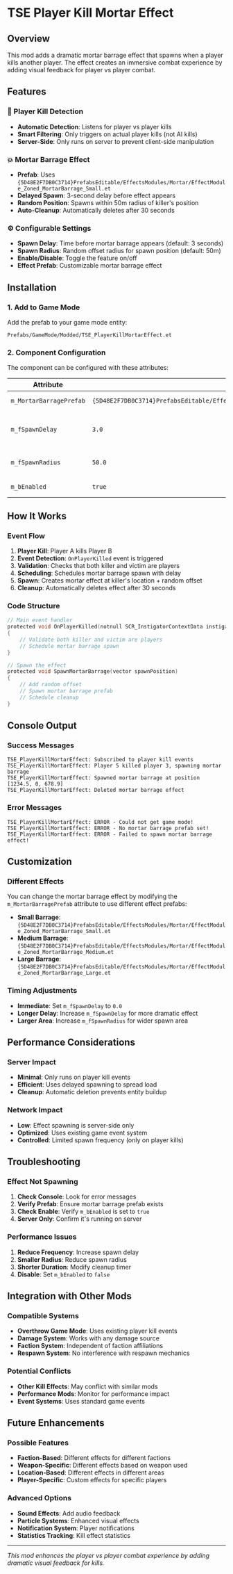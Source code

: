 # TSE Player Kill Mortar Effect

## Overview
This mod adds a dramatic mortar barrage effect that spawns when a player kills another player. The effect creates an immersive combat experience by adding visual feedback for player vs player combat.

## Features

### 🎯 Player Kill Detection
- **Automatic Detection**: Listens for player vs player kills
- **Smart Filtering**: Only triggers on actual player kills (not AI kills)
- **Server-Side**: Only runs on server to prevent client-side manipulation

### 💥 Mortar Barrage Effect
- **Prefab**: Uses `{5D48E2F7DB0C3714}PrefabsEditable/EffectsModules/Mortar/EffectModule_Zoned_MortarBarrage_Small.et`
- **Delayed Spawn**: 3-second delay before effect appears
- **Random Position**: Spawns within 50m radius of killer's position
- **Auto-Cleanup**: Automatically deletes after 30 seconds

### ⚙️ Configurable Settings
- **Spawn Delay**: Time before mortar barrage appears (default: 3 seconds)
- **Spawn Radius**: Random offset radius for spawn position (default: 50m)
- **Enable/Disable**: Toggle the feature on/off
- **Effect Prefab**: Customizable mortar barrage effect

## Installation

### 1. Add to Game Mode
Add the prefab to your game mode entity:
```
Prefabs/GameMode/Modded/TSE_PlayerKillMortarEffect.et
```

### 2. Component Configuration
The component can be configured with these attributes:

| Attribute | Default | Description |
|-----------|---------|-------------|
| `m_MortarBarragePrefab` | `{5D48E2F7DB0C3714}PrefabsEditable/EffectsModules/Mortar/EffectModule_Zoned_MortarBarrage_Small.et` | Mortar effect prefab |
| `m_fSpawnDelay` | `3.0` | Delay in seconds before spawning |
| `m_fSpawnRadius` | `50.0` | Random offset radius in meters |
| `m_bEnabled` | `true` | Enable/disable the feature |

## How It Works

### Event Flow
1. **Player Kill**: Player A kills Player B
2. **Event Detection**: `OnPlayerKilled` event is triggered
3. **Validation**: Checks that both killer and victim are players
4. **Scheduling**: Schedules mortar barrage spawn with delay
5. **Spawn**: Creates mortar effect at killer's location + random offset
6. **Cleanup**: Automatically deletes effect after 30 seconds

### Code Structure
```c
// Main event handler
protected void OnPlayerKilled(notnull SCR_InstigatorContextData instigatorContextData)
{
    // Validate both killer and victim are players
    // Schedule mortar barrage spawn
}

// Spawn the effect
protected void SpawnMortarBarrage(vector spawnPosition)
{
    // Add random offset
    // Spawn mortar barrage prefab
    // Schedule cleanup
}
```

## Console Output

### Success Messages
```
TSE_PlayerKillMortarEffect: Subscribed to player kill events
TSE_PlayerKillMortarEffect: Player 5 killed player 3, spawning mortar barrage
TSE_PlayerKillMortarEffect: Spawned mortar barrage at position [1234.5, 0, 678.9]
TSE_PlayerKillMortarEffect: Deleted mortar barrage effect
```

### Error Messages
```
TSE_PlayerKillMortarEffect: ERROR - Could not get game mode!
TSE_PlayerKillMortarEffect: ERROR - No mortar barrage prefab set!
TSE_PlayerKillMortarEffect: ERROR - Failed to spawn mortar barrage effect!
```

## Customization

### Different Effects
You can change the mortar barrage effect by modifying the `m_MortarBarragePrefab` attribute to use different effect prefabs:

- **Small Barrage**: `{5D48E2F7DB0C3714}PrefabsEditable/EffectsModules/Mortar/EffectModule_Zoned_MortarBarrage_Small.et`
- **Medium Barrage**: `{5D48E2F7DB0C3714}PrefabsEditable/EffectsModules/Mortar/EffectModule_Zoned_MortarBarrage_Medium.et`
- **Large Barrage**: `{5D48E2F7DB0C3714}PrefabsEditable/EffectsModules/Mortar/EffectModule_Zoned_MortarBarrage_Large.et`

### Timing Adjustments
- **Immediate**: Set `m_fSpawnDelay` to `0.0`
- **Longer Delay**: Increase `m_fSpawnDelay` for more dramatic effect
- **Larger Area**: Increase `m_fSpawnRadius` for wider spawn area

## Performance Considerations

### Server Impact
- **Minimal**: Only runs on player kill events
- **Efficient**: Uses delayed spawning to spread load
- **Cleanup**: Automatic deletion prevents entity buildup

### Network Impact
- **Low**: Effect spawning is server-side only
- **Optimized**: Uses existing game event system
- **Controlled**: Limited spawn frequency (only on player kills)

## Troubleshooting

### Effect Not Spawning
1. **Check Console**: Look for error messages
2. **Verify Prefab**: Ensure mortar barrage prefab exists
3. **Check Enable**: Verify `m_bEnabled` is set to `true`
4. **Server Only**: Confirm it's running on server

### Performance Issues
1. **Reduce Frequency**: Increase spawn delay
2. **Smaller Radius**: Reduce spawn radius
3. **Shorter Duration**: Modify cleanup timer
4. **Disable**: Set `m_bEnabled` to `false`

## Integration with Other Mods

### Compatible Systems
- **Overthrow Game Mode**: Uses existing player kill events
- **Damage System**: Works with any damage source
- **Faction System**: Independent of faction affiliations
- **Respawn System**: No interference with respawn mechanics

### Potential Conflicts
- **Other Kill Effects**: May conflict with similar mods
- **Performance Mods**: Monitor for performance impact
- **Event Systems**: Uses standard game events

## Future Enhancements

### Possible Features
- **Faction-Based**: Different effects for different factions
- **Weapon-Specific**: Different effects based on weapon used
- **Location-Based**: Different effects in different areas
- **Player-Specific**: Custom effects for specific players

### Advanced Options
- **Sound Effects**: Add audio feedback
- **Particle Systems**: Enhanced visual effects
- **Notification System**: Player notifications
- **Statistics Tracking**: Kill effect statistics

---

*This mod enhances the player vs player combat experience by adding dramatic visual feedback for kills.* 